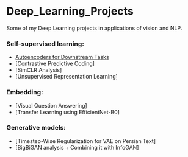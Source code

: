 # Deep_Learning_Projects
Some of my Deep Learning projects in applications of vision and NLP.

### Self-supervised learning:
- [Autoencoders for Downstream Tasks](https://github.com/yaramohamadi/Deep_Learning_Projects/tree/main/BigBiGAN%20analysis%20%2B%20InfoGAN)
- [Contrastive Predictive Coding]
- [SimCLR Analysis]
- [Unsupervised Representation Learning]

### Embedding:
- [Visual Question Answering]
- [Transfer Learning using EfficientNet-B0]

### Generative models:
- [Timestep-Wise Regularization for VAE on Persian Text]
- [BigBiGAN analysis + Combining it with InfoGAN]
